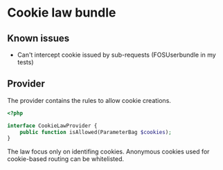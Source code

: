 # Cookie law bundle

## Known issues

* Can't intercept cookie issued by sub-requests (FOSUserbundle in my tests)

## Provider

The provider contains the rules to allow cookie creations.


```php
<?php

interface CookieLawProvider {
    public function isAllowed(ParameterBag $cookies);
}
```

The law focus only on identifing cookies. Anonymous cookies used for cookie-based routing can be whitelisted.
